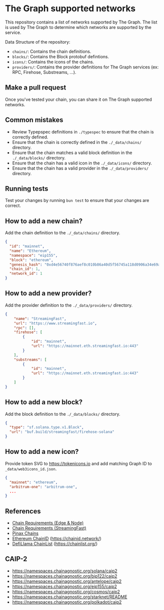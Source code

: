 # The Graph supported networks

This repository contains a list of networks supported by The Graph. The list is used by The Graph to determine which networks are supported by the service.

Data Structure of the repository:

- `chains/`: Contains the chain definitions.
- `blocks/`: Contains the Block protobuf defintions.
- `icons/`: Contains the icons of the chains.
- `providers/`: Contains the provider definitions for The Graph services (ex: RPC, Firehose, Substreams, ...).

## Make a pull request

Once you've tested your chain, you can share it on The Graph supported networks.

## Common mistakes

- Review Typepspec definitions in `./typespec` to ensure that the chain is correctly defined.
- Ensure that the chain is correctly defined in the `./_data/chains/` directory.
- Ensure that the chain matches a valid block definition in the `./_data/blocks/` directory.
- Ensure that the chain has a valid icon in the `./_data/icons/` directory.
- Ensure that the chain has a valid provider in the `./_data/providers/` directory.

## Running tests

Test your changes by running `bun test` to ensure that your changes are correct.

## How to add a new chain?

Add the chain definition to the `./_data/chains/` directory.

```json
{
  "id": "mainnet",
  "name": "Ethereum",
  "namespace": "eip155",
  "block": "ethereum",
  "genesis_hash": "0xd4e56740f876aef8c010b86a40d5f56745a118d0906a34e69aec8c0db1cb8fa3",
  "chain_id": 1,
  "network_id": 1
}
```

## How to add a new provider?

Add the provider definition to the `./_data/providers/` directory.

```json
{
    "name": "StreamingFast",
    "url": "https://www.streamingfast.io",
    "rpc": [],
    "firehose": [
        {
            "id": "mainnet",
            "url": "https://mainnet.eth.streamingfast.io:443"
        }
    ],
    "substreams": [
        {
            "id": "mainnet",
            "url": "https://mainnet.eth.streamingfast.io:443"
        }
    ]
}
```

## How to add a new block?

Add the block definition to the `./_data/blocks/` directory.

```json
{
  "type": "sf.solana.type.v1.Block",
  "url": "buf.build/streamingfast/firehose-solana"
}
```

## How to add a new icon?

Provide token SVG to <https://tokenicons.io> and add matching Graph ID to `_data/web3icons_id.json`.

```json
{
  "mainnet": "ethereum",
  "arbitrum-one": "arbitrum-one",
  ...
}
```

## References

- [Chain Requirements (Edge & Node)](https://thegraphfoundation.notion.site/Chain-Requirements-Edge-Node-1d7e961a7235459e852a647dcf55c6b9)
- [Chain Requirements (StreamingFast)](https://thegraphfoundation.notion.site/Chain-Requirements-StreamingFast-1c9b85883f1d4c33b62042376d24ea67)
- [Pinax Chains](https://github.com/pinax-network/chains)
- [Ethereum ChainID](https://github.com/ethereum-lists/chains) (<https://chainid.network/>)
- [DefiLlama ChainList](https://github.com/DefiLlama/chainlist/tree/main) (<https://chainlist.org/>)

## CAIP-2

- <https://namespaces.chainagnostic.org/solana/caip2>
- <https://namespaces.chainagnostic.org/bip122/caip2>
- <https://namespaces.chainagnostic.org/antelope/caip2>
- <https://namespaces.chainagnostic.org/eip155/caip2>
- <https://namespaces.chainagnostic.org/cosmos/caip2>
- <https://namespaces.chainagnostic.org/starknet/README>
- <https://namespaces.chainagnostic.org/polkadot/caip2>
